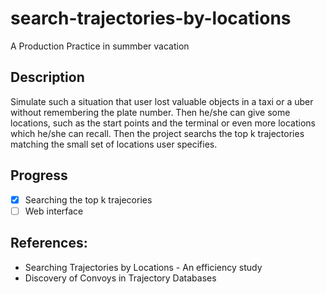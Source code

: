 # search-trajectories-by-locations

  A Production Practice in summber vacation

Description
------------
Simulate such a situation that user lost valuable objects in a taxi or a uber without remembering the plate number. Then he/she can give some locations, such as the start points and the terminal or even more locations which he/she can recall. Then the project searchs the top k trajectories matching the small set of locations user specifies.

Progress
------------
- [x] Searching the top k trajecories
- [ ] Web interface

References:
------------

* Searching Trajectories by Locations - An efficiency study
* Discovery of Convoys in Trajectory Databases

